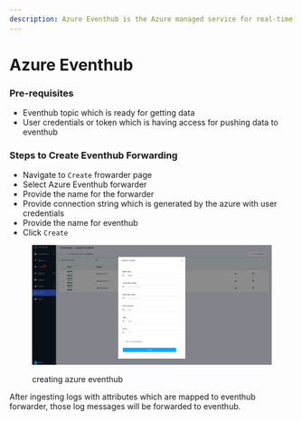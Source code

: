 ```yaml
---
description: Azure Eventhub is the Azure managed service for real-time stream processing
---
```


# Azure Eventhub

### Pre-requisites <a href="#pre-requisites" id="pre-requisites"></a>

* Eventhub topic which is ready for getting data
* User credentials or token which is having access for pushing data to eventhub

### Steps to Create Eventhub Forwarding <a href="#steps-to-create-eventhub-forwarding" id="steps-to-create-eventhub-forwarding"></a>

* Navigate to `Create` frowarder page
* Select Azure Eventhub forwarder
* Provide the name for the forwarder
* Provide connection string which is generated by the azure with user credentials
* Provide the name for eventhub
* Click `Create`

<figure><img src="../../.gitbook/assets/image (524).png" alt=""><figcaption><p>creating azure eventhub</p></figcaption></figure>

After ingesting logs with attributes which are mapped to eventhub forwarder, those log messages will be forwarded to eventhub.
